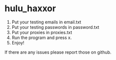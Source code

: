 # hulu_haxxor

1. Put your testing emails in email.txt
2. Put your testing passwords in password.txt
3. Put your proxies in proxies.txt
4. Run the program and press x.
5. Enjoy!

If there are any issues please report those on github.

